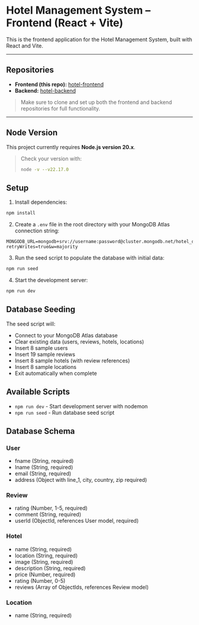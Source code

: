 # Hotel Management System – Frontend (React + Vite)

This is the frontend application for the Hotel Management System, built with React and Vite.

---

## Repositories

- **Frontend (this repo):** [hotel-frontend](https://github.com/Sandun97/stem-link-aidf-5-frontend.git)
- **Backend:** [hotel-backend](https://github.com/Sandun97/stem-link-aidf-5-backend.git)

> Make sure to clone and set up both the frontend and backend repositories for full functionality.

---

## Node Version

This project currently requires **Node.js version 20.x**.

> Check your version with:
> ```bash
> node -v --v22.17.0
> ```

## Setup

1. Install dependencies:
```bash
npm install
```

2. Create a `.env` file in the root directory with your MongoDB Atlas connection string:
```env
MONGODB_URL=mongodb+srv://username:password@cluster.mongodb.net/hotel_db?retryWrites=true&w=majority
```

3. Run the seed script to populate the database with initial data:
```bash
npm run seed
```

4. Start the development server:
```bash
npm run dev
```

## Database Seeding

The seed script will:
- Connect to your MongoDB Atlas database
- Clear existing data (users, reviews, hotels, locations)
- Insert 8 sample users
- Insert 19 sample reviews
- Insert 8 sample hotels (with review references)
- Insert 8 sample locations
- Exit automatically when complete

## Available Scripts

- `npm run dev` - Start development server with nodemon
- `npm run seed` - Run database seed script

## Database Schema

### User
- fname (String, required)
- lname (String, required)
- email (String, required)
- address (Object with line_1, city, country, zip required)

### Review
- rating (Number, 1-5, required)
- comment (String, required)
- userId (ObjectId, references User model, required)

### Hotel
- name (String, required)
- location (String, required)
- image (String, required)
- description (String, required)
- price (Number, required)
- rating (Number, 0-5)
- reviews (Array of ObjectIds, references Review model)

### Location
- name (String, required)
